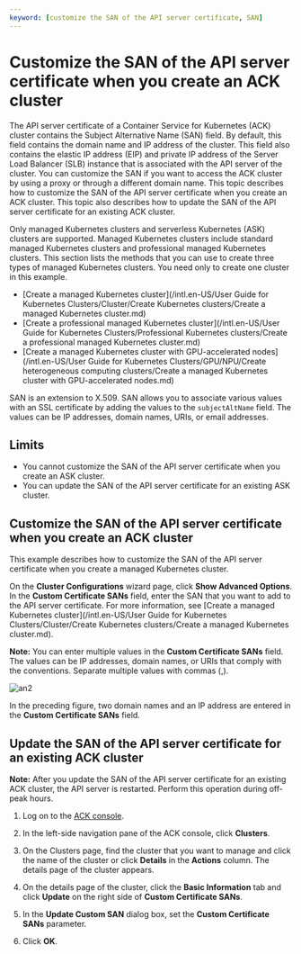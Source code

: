 ```yaml
---
keyword: [customize the SAN of the API server certificate, SAN]
---
```


# Customize the SAN of the API server certificate when you create an ACK cluster

The API server certificate of a Container Service for Kubernetes \(ACK\) cluster contains the Subject Alternative Name \(SAN\) field. By default, this field contains the domain name and IP address of the cluster. This field also contains the elastic IP address \(EIP\) and private IP address of the Server Load Balancer \(SLB\) instance that is associated with the API server of the cluster. You can customize the SAN if you want to access the ACK cluster by using a proxy or through a different domain name. This topic describes how to customize the SAN of the API server certificate when you create an ACK cluster. This topic also describes how to update the SAN of the API server certificate for an existing ACK cluster.

Only managed Kubernetes clusters and serverless Kubernetes \(ASK\) clusters are supported. Managed Kubernetes clusters include standard managed Kubernetes clusters and professional managed Kubernetes clusters. This section lists the methods that you can use to create three types of managed Kubernetes clusters. You need only to create one cluster in this example.

-   [Create a managed Kubernetes cluster](/intl.en-US/User Guide for Kubernetes Clusters/Cluster/Create Kubernetes clusters/Create a managed Kubernetes cluster.md)
-   [Create a professional managed Kubernetes cluster](/intl.en-US/User Guide for Kubernetes Clusters/Professional Kubernetes clusters/Create a professional managed Kubernetes cluster.md)
-   [Create a managed Kubernetes cluster with GPU-accelerated nodes](/intl.en-US/User Guide for Kubernetes Clusters/GPU/NPU/Create heterogeneous computing clusters/Create a managed Kubernetes cluster with GPU-accelerated nodes.md)

SAN is an extension to X.509. SAN allows you to associate various values with an SSL certificate by adding the values to the `subjectAltName` field. The values can be IP addresses, domain names, URIs, or email addresses.

## Limits

-   You cannot customize the SAN of the API server certificate when you create an ASK cluster.
-   You can update the SAN of the API server certificate for an existing ASK cluster.

## Customize the SAN of the API server certificate when you create an ACK cluster

This example describes how to customize the SAN of the API server certificate when you create a managed Kubernetes cluster.

On the **Cluster Configurations** wizard page, click **Show Advanced Options**. In the **Custom Certificate SANs** field, enter the SAN that you want to add to the API server certificate. For more information, see [Create a managed Kubernetes cluster](/intl.en-US/User Guide for Kubernetes Clusters/Cluster/Create Kubernetes clusters/Create a managed Kubernetes cluster.md).

**Note:** You can enter multiple values in the **Custom Certificate SANs** field. The values can be IP addresses, domain names, or URIs that comply with the conventions. Separate multiple values with commas \(,\).

![an2](https://help-static-aliyun-doc.aliyuncs.com/assets/img/en-US/2199959161/p256859.png)

In the preceding figure, two domain names and an IP address are entered in the **Custom Certificate SANs** field.

## Update the SAN of the API server certificate for an existing ACK cluster

**Note:** After you update the SAN of the API server certificate for an existing ACK cluster, the API server is restarted. Perform this operation during off-peak hours.

1.  Log on to the [ACK console](https://cs.console.aliyun.com).

2.  In the left-side navigation pane of the ACK console, click **Clusters**.

3.  On the Clusters page, find the cluster that you want to manage and click the name of the cluster or click **Details** in the **Actions** column. The details page of the cluster appears.

4.  On the details page of the cluster, click the **Basic Information** tab and click **Update** on the right side of **Custom Certificate SANs**.

5.  In the **Update Custom SAN** dialog box, set the **Custom Certificate SANs** parameter.

6.  Click **OK**.



